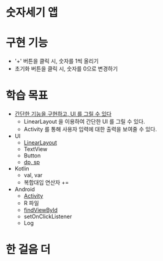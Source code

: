 # 숫자세기 앱

# 구현 기능

- '+' 버튼을 클릭 시, 숫자를 1씩 올리기
- 초기화 버튼을 클릭 시, 숫자를 0으로 변경하기

# 학습 목표

- [간단한 기능을 구현하고, UI 를 그릴 수 있다](https://developer.android.com/guide/topics/ui?hl=ko)
    - LinearLayout 을 이용하여 간단한 UI 를 그릴 수 있다.
    - Activity 를 통해 사용자 입력에 대한 출력을 보여줄 수 있다.
- UI
    - [LinearLayout](https://developer.android.com/guide/topics/ui/declaring-layout?hl=ko#layout-params)
    - TextView
    - Button
    - [dp, sp](https://developer.android.com/training/multiscreen/screendensities?hl=ko)
- Kotlin
    - val, var
    - 복합대입 연산자 +=
- Android
    - [Activity](https://developer.android.com/guide/components/activities?hl=ko)
    - R 파일
    - [findViewById](https://developer.android.com/guide/topics/ui/declaring-layout?hl=ko#id)
    - setOnClickListener
    - Log

# 한 걸음 더
